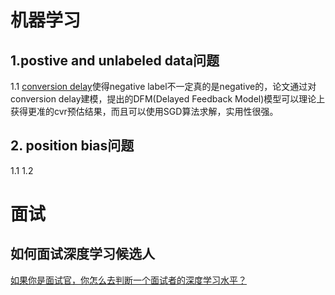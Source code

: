 # 机器学习

## 1.postive and unlabeled data问题

1.1 [conversion delay](http://www0.cs.ucl.ac.uk/staff/w.zhang/rtb-papers/delayed-feedback.pdf)使得negative label不一定真的是negative的，论文通过对conversion delay建模，提出的DFM(Delayed Feedback Model)模型可以理论上获得更准的cvr预估结果，而且可以使用SGD算法求解，实用性很强。

## 2. position bias问题

1.1 
1.2 



# 面试

## 如何面试深度学习候选人

[如果你是面试官，你怎么去判断一个面试者的深度学习水平？](https://www.zhihu.com/question/41233373)
